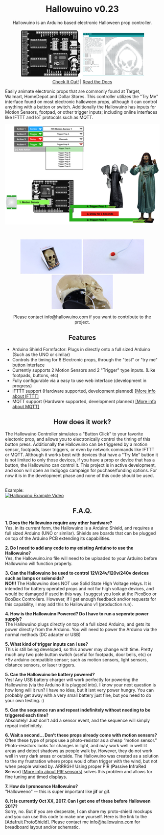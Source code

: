 <h1 align="center">Hallowuino v0.23</h1>
<p align="center">Hallowuino is an Arduino based electronic Halloween prop controller.</p>
<p align="center">
<img src="/images/Hallowuino-pop.png" width="200" align="center">  <img src="/images/Arduino-based.png" width="200" align="center"> <br/>
<a href="#site">Check It Out!</a> | <a href="#documentation">Read the Docs</a></p>

Easily animate electronic props that are commonly found at Target, Walmart, HomeDepot and Dollar Stores. This controller utilizes the "Try Me" interface found on most electronic halloween props, although it can control anything with a button or switch. Additionally the Hallowuino has inputs for Motion Sensors, footpad, or other trigger inputs; including online interfaces like IFTTT and IoT protocols such as MQTT.

<p align="center">
<img src="/images/Workflow.png" width="600"></p><br/>
<p align="center">
<img src="/images/Example-Prop.jpg" width="200"> <img src="/images/Button.jpg" width="200"> <img src="/images/Try-Me-Interface.jpg" width="200"> <br/></p>

<p align="center">Please contact info@hallowuino.com if you want to contribute to the project.</p>

<h2 align="center">Features</h2>

  * Arduino Shield Formfactor: Plugs in directly onto a full sized Arduino (Such as the UNO or similar)
  * Controls the timing for 8 Electronic props, through the "test" or "try me" button interface
  * Currently supports 2 Motion Sensors and 2 "Trigger" type inputs. (Like footpads, buttons, etc)
  * Fully configurable via a easy to use web interface (development in progress)
  * IFTTT support (Hardware supported, development planned) [[More info about IFTTT]](https://ifttt.com/)
  * MQTT support (Hardware supported, development planned) [[More info about MQTT]](https://learn.adafruit.com/adafruit-io/mqtt-api) 
  
<h2 align="center">How does it work?</h1>
The Hallowuino Controller simulates a "Button Click" to your favorite electonic prop, and allows you to electronically control the timing of this button press. Additionally the Hallowuino can be triggered by a motion sensor, footpads, laser triggers, or even by network commands like IFTTT or MQTT. Although it works best with devices that have a "Try Me" button it is not limited to only those devices, if you have a prop or device that has a button, the Hallowuino can control it. This project is in active development, and soon will open an Indigogo campaign for puchase/funding options. For now it is in the development phase and none of this code should be used. <br/><br/>


Example:<br/>
[![Hallowuino Example Video](http://img.youtube.com/vi/72wD3h66Z6o/0.jpg)](http://www.youtube.com/watch?v=72wD3h66Z6o "Hallowuino Example Video")

<h2 align="center">F.A.Q.</h1>

**1. Does the Hallowuino require any other hardware?** <br/>
Yes, in its current form, the Hallowuino is a Arduino Shield, and requires a full sized Arduino (UNO or similar). Shields are boards that can be plugged on top of the Arduino PCB extending its capabilities. 

**2. Do I need to add any code to my existing Arduino to use the Hallowuino?** <br/>
Yes, the Hallowuino.ino file will need to be uploaded to your Arduino before Hallowuino will function properly.

**3. Can the Hallowuino be used to control 12V/24v/120v/240v devices such as lamps or solenoids?** <br/>
**NO!!!** The Hallowuino does NOT use Solid State High Voltage relays.  It is intended for battery operated props and not for high voltage devices, and would be damaged if used in this way. I suggest you look at the PicoBoo or BooBox Controllers. However, if I get enough feedback and/or requests for this capability, I may add this to Hallowuino v1 (production run).

**4. How is the Hallowuino Powered? Do I have to run a seperate power supply?** <br/>
The Hallowuino plugs directly on top of a full sized Arduino, and gets its power directly from the Arduino. You will need to power the Arduino via the normal methods (DC adapter or USB)

**5. What kind of trigger inputs can I use?** <br/>
This is still being developed, so this answer may change with time. Pretty much any two pole button switch (useful for footpads, door bells, etc) or +5v arduino compatible sensor; such as motion sensors, light sensors, distance sensors, or laser triggers.

**5. Can the Hallowuino be battery powered?** <br/>
Yes! Any USB battery charger will work perfectly for powering the Hallowuino (via the Arduino it is plugged into). I know your next question is how long will it run?  I have no idea, but it isnt very power hungry. You can probably get away with a very small battery just fine, but you need to do your own testing. :)

**5. Can the sequence run and repeat indefinitely without needing to be triggered each time?** <br/>
Absolutely! Just don't add a sensor event, and the sequence will simply repeat indefinitely. 

**6. Wait a second... Don’t these props already come with motion sensors?** <br/>
Often these type of props use a photo-resistor as a cheap “motion sensor.” Photo-resistors looks for changes in light, and may work well in well lit areas and detect shadows as people walk by. However, they do not work well in very dark areas or outside. The Hallowuino was created as a solution to the my frustration where props would often trigger with the wind, but not when people walked by.  ARRRGH! Using proper PIR (**P**assive **I**nfraRed **S**ensor) [[More info about PIR sensors]](https://learn.adafruit.com/pir-passive-infrared-proximity-motion-sensor/how-pirs-work) solves this problem and allows for fine tuning and timed displays.

**7. How do I pronounce Hallowuino?** <br/>
"Halloweeno" -- this is super important like **jif** or gif.

**8. It is currently Oct XX, 2017. Can I get one of these before Halloween 2017?** <br/>
Sorry, no. But if you are desperate, I can share my proto-shield mockups and you can use this code to make one yourself. Here is the link to the [[Adafruit ProtoShield]](https://www.adafruit.com/product/2077). Please contact me info@hallowuino.com for breadboard layout and/or schematic.



